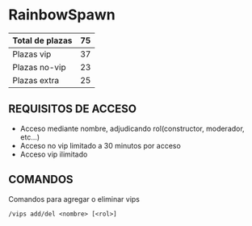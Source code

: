 # RainbowSpawn
| Total de plazas | 75 |
|--|--|
| Plazas vip | 37  |
| Plazas no-vip | 23  |
| Plazas extra | 25  |


REQUISITOS DE ACCESO
--------------------

 - Acceso mediante nombre, adjudicando rol(constructor, moderador, etc...)
 - Acceso no vip limitado a 30 minutos por acceso
 - Acceso vip ilimitado

COMANDOS
--------
Comandos para agregar o eliminar vips

    /vips add/del <nombre> [<rol>]
